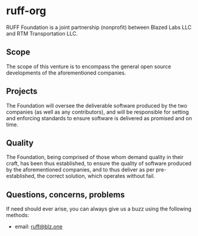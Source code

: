 # ruff-org
RUFF Foundation is a joint partnership (nonprofit) between Blazed Labs LLC and RTM Transportation LLC.

## Scope
The scope of this venture is to encompass the general open source developments of the aforementioned companies.

## Projects
The Foundation will oversee the deliverable software produced by the two companies (as well as any contributors), and will be responsible for setting and enforcing standards to ensure software is delivered as promised and on time.

## Quality
The Foundation, being comprised of those whom demand quality in their craft, has been thus established, to ensure the quality of software produced by the aforementioned companies, and to thus deliver as per pre-established, the correct solution, which operates without fail.

## Questions, concerns, problems
If need should ever arise, you can always give us a buzz using the following methods:
- email: ruff@blz.one